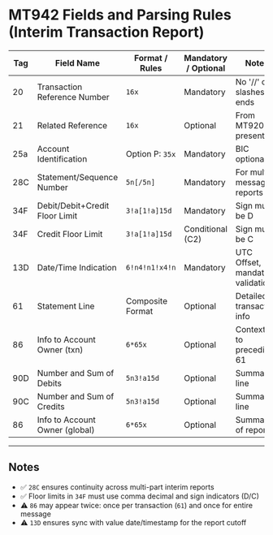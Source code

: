 # MT942 Fields and Parsing Rules (Interim Transaction Report)

| Tag | Field Name                     | Format / Rules   | Mandatory / Optional | Notes                            | Implementation Status |
| --- | ------------------------------ | ---------------- | -------------------- | -------------------------------- | --------------------- |
| 20  | Transaction Reference Number   | `16x`            | Mandatory            | No '//' or slashes at ends       | ⬜ Planned             |
| 21  | Related Reference              | `16x`            | Optional             | From MT920 if present            | ⬜ Planned             |
| 25a | Account Identification         | Option P: `35x`  | Mandatory            | BIC optional                     | ⬜ Planned             |
| 28C | Statement/Sequence Number      | `5n[/5n]`        | Mandatory            | For multi-message reports        | ⬜ Planned             |
| 34F | Debit/Debit+Credit Floor Limit | `3!a[1!a]15d`    | Mandatory            | Sign must be D                   | ⬜ Planned             |
| 34F | Credit Floor Limit             | `3!a[1!a]15d`    | Conditional (C2)     | Sign must be C                   | ⬜ Planned             |
| 13D | Date/Time Indication           | `6!n4!n1!x4!n`   | Mandatory            | UTC Offset, mandatory validation | ⬜ Planned             |
| 61  | Statement Line                 | Composite Format | Optional             | Detailed transaction info        | ⬜ Planned             |
| 86  | Info to Account Owner (txn)    | `6*65x`          | Optional             | Contextual to preceding 61       | ⬜ Planned             |
| 90D | Number and Sum of Debits       | `5n3!a15d`       | Optional             | Summary line                     | ⬜ Planned             |
| 90C | Number and Sum of Credits      | `5n3!a15d`       | Optional             | Summary line                     | ⬜ Planned             |
| 86  | Info to Account Owner (global) | `6*65x`          | Optional             | Summary of report                | ⬜ Planned             |

---

## Notes

* ✅ `28C` ensures continuity across multi-part interim reports
* ✅ Floor limits in `34F` must use comma decimal and sign indicators (D/C)
* ⚠️ `86` may appear twice: once per transaction (`61`) and once for entire message
* ⚠️ `13D` ensures sync with value date/timestamp for the report cutoff
